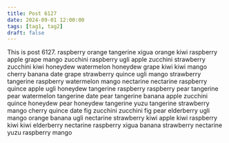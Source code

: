 ```yaml
---
title: Post 6127
date: 2024-09-01 12:00:00
tags: [tag1, tag2]
draft: false
---
```

This is post 6127.
raspberry
orange
tangerine
xigua
orange
kiwi
raspberry
apple
grape
mango
zucchini
raspberry
ugli
apple
zucchini
strawberry
zucchini
kiwi
honeydew
watermelon
honeydew
grape
kiwi
kiwi
mango
cherry
banana
date
grape
strawberry
quince
ugli
mango
strawberry
tangerine
raspberry
watermelon
mango
nectarine
nectarine
raspberry
quince
apple
ugli
honeydew
tangerine
raspberry
raspberry
pear
tangerine
pear
watermelon
tangerine
date
pear
tangerine
banana
apple
zucchini
quince
honeydew
pear
honeydew
tangerine
yuzu
tangerine
strawberry
mango
cherry
quince
date
fig
zucchini
zucchini
fig
pear
elderberry
ugli
mango
orange
banana
ugli
nectarine
strawberry
kiwi
apple
kiwi
raspberry
kiwi
kiwi
elderberry
nectarine
raspberry
xigua
banana
strawberry
nectarine
yuzu
raspberry
mango

